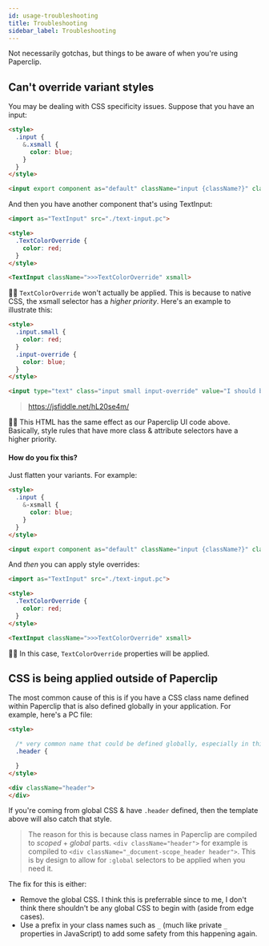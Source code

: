 ```yaml
---
id: usage-troubleshooting
title: Troubleshooting
sidebar_label: Troubleshooting
---
```


Not necessarily gotchas, but things to be aware of when you're using Paperclip.

## Can't override variant styles

You may be dealing with CSS specificity issues. Suppose that you have an input:

```html
<style>
  .input {
    &.xsmall {
      color: blue;
    }
  }
</style>

<input export component as="default" className="input {className?}" className:xsmall>
```

And then you have another component that's using TextInput:

```html
<import as="TextInput" src="./text-input.pc">

<style>
  .TextColorOverride {
    color: red;
  }
</style>

<TextInput className=">>>TextColorOverride" xsmall>
```

☝🏻 `TextColorOverride` won't actually be applied. This is because to native CSS, the xsmall selector has a _higher priority_. Here's an example to illustrate this:

```html 
<style>
  .input.small {
    color: red;
  }
  .input-override {
    color: blue;
  }
</style>

<input type="text" class="input small input-override" value="I should be blue!">
```

> https://jsfiddle.net/hL20se4m/

☝🏻 This HTML has the same effect as our Paperclip UI code above. Basically, style rules that have more class & attribute selectors have a higher priority. 

#### How do you fix this?

Just flatten your variants. For example:

```html
<style>
  .input {
    &-xsmall {
      color: blue;
    }
  }
</style>

<input export component as="default" className="input {className?}" className:xsmall="input-xsmall">
```

And _then_ you can apply style overrides:


```html
<import as="TextInput" src="./text-input.pc">

<style>
  .TextColorOverride {
    color: red;
  }
</style>

<TextInput className=">>>TextColorOverride" xsmall>
```

☝🏻 In this case, `TextColorOverride` properties will be applied. 

## CSS is being applied outside of Paperclip

The most common cause of this is if you have a CSS class name defined within Paperclip that is also defined globally
in your application. For example, here's a PC file:

```html
<style>

  /* very common name that could be defined globally, especially in third-party CSS */
  .header {

  }
</style>

<div className="header">
</div>
```

If you're coming from global CSS & have `.header` defined, then the template above will also catch that style. 

> The reason for this is because class names in Paperclip are compiled to _scoped_ + _global_ parts. `<div className="header">` for example is compiled to `<div className="_document-scope_header header">`. This is by design to allow for `:global` selectors to be applied when you need it. 

The fix for this is either:

- Remove the global CSS. I think this is preferrable since to me, I don't think there shouldn't be any global CSS to begin with (aside from edge cases).
- Use a prefix in your class names such as `_` (much like private `_` properties in JavaScript) to add some safety from this happening again. 